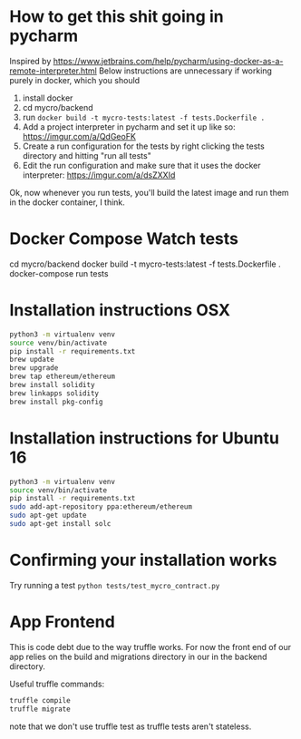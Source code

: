 # How to get this shit going in pycharm
Inspired by https://www.jetbrains.com/help/pycharm/using-docker-as-a-remote-interpreter.html
Below instructions are unnecessary if working purely in docker, which you should
1. install docker
1. cd mycro/backend
2. run `docker build -t mycro-tests:latest -f tests.Dockerfile .`
3. Add a project interpreter in pycharm and set it up like so: https://imgur.com/a/QdGeoFK
4. Create a run configuration for the tests by right clicking the tests directory and hitting "run all tests"
5. Edit the run configuration and make sure that it uses the docker interpreter: https://imgur.com/a/dsZXXId

Ok, now whenever you run tests, you'll build the latest image and run them in the docker container, I think.

# Docker Compose Watch tests

cd mycro/backend
docker build -t mycro-tests:latest -f tests.Dockerfile .
docker-compose run tests

# Installation instructions OSX
```bash
python3 -m virtualenv venv
source venv/bin/activate
pip install -r requirements.txt
brew update
brew upgrade
brew tap ethereum/ethereum
brew install solidity
brew linkapps solidity
brew install pkg-config
```
# Installation instructions for Ubuntu 16
```bash
python3 -m virtualenv venv
source venv/bin/activate
pip install -r requirements.txt
sudo add-apt-repository ppa:ethereum/ethereum
sudo apt-get update
sudo apt-get install solc
```

# Confirming your installation works
Try running a test
`python tests/test_mycro_contract.py`

# App Frontend
This is code debt due to the way truffle works. For now the front end of our app relies on the build and migrations directory in our in the backend directory.

Useful truffle commands:
```bash
truffle compile
truffle migrate
```

note that we don't use truffle test as truffle tests aren't stateless.
